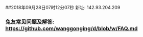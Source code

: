 ##2018年09月28日07时12分07秒 新址: 142.93.204.209
### 兔友常见问题及解答: https://github.com/wanggonging/d/blob/w/FAQ.md
